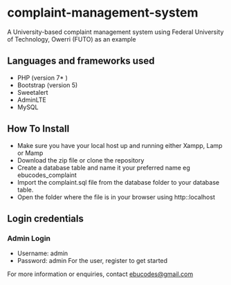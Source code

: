 # complaint-management-system

A University-based complaint management system using Federal University of Technology, Owerri (FUTO) as an example

## Languages and frameworks used

- PHP (version 7* )
- Bootstrap (version 5)
- Sweetalert
- AdminLTE
- MySQL

## How To Install

- Make sure you have your local host up and running either Xampp, Lamp or Mamp
- Download the zip file or clone the repository
- Create a database table and name it your preferred name eg ebucodes_complaint
- Import the complaint.sql file from the database folder to your database table.
- Open the folder where the file is in your browser using http::localhost

## Login credentials

### Admin Login

- Username: admin
- Password: admin
For the user, register to get started

For more information or enquiries, contact ebucodes@gmail.com
